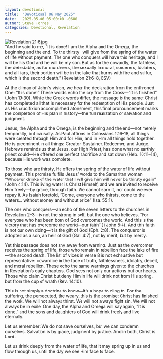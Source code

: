 ```yaml
---
layout: devotional
title:  "Devotional 06 May 2025"
date:   2025-05-06 05:00:00 -0600
author: Steve Torres
categories: Devotional, Revelation
---
```

<img src="https://sitemedia.esteeb.com/file/esteebcomsitemedia/devotional_images/Revelation/Rev-21_6.jpg?raw=true" alt="Revelation 21:6.jpg" style="max-width: 100%; height: auto;">

<div class="scripture">
  "And he said to me, “It is done! I am the Alpha and the Omega, the beginning and the end. To the thirsty I will give from the spring of the water of life without payment. The one who conquers will have this heritage, and I will be his God and he will be my son. But as for the cowardly, the faithless, the detestable, as for murderers, the sexually immoral, sorcerers, idolaters, and all liars, their portion will be in the lake that burns with fire and sulfur, which is the second death.” (Revelation 21:6–8, ESV)
</div>

At the climax of John's vision, we hear the declaration from the enthroned One: “It is done!” These words echo the cry from the Cross—“It is finished” (John 19:30). While the Greek words differ, the message is the same: Christ has completed all that is necessary for the redemption of His people. Just as His crucifixion accomplished atonement, this final pronouncement marks the completion of His plan in history—the full realization of salvation and judgment.

Jesus, the Alpha and the Omega, is the beginning and the end—not merely temporally, but causally. As Paul affirms in Colossians 1:16–18, all things were created through Him and for Him, and in Him all things hold together. He is preeminent in all things: Creator, Sustainer, Redeemer, and Judge. Hebrews reminds us that Jesus, our High Priest, has done what no earthly priest could—He offered one perfect sacrifice and sat down (Heb. 10:11–14), because His work was complete.

To those who are thirsty, He offers the spring of the water of life without payment. This promise fulfills Jesus’ words to the Samaritan woman: “Whoever drinks of the water that I will give him will never be thirsty again” (John 4:14). This living water is Christ Himself, and we are invited to receive Him freely—by grace, through faith. We cannot earn it, nor could we ever repay it. As Isaiah foretold, “Come, everyone who thirsts, come to the waters... without money and without price” (Isa. 55:1).

The one who conquers—an echo of the seven letters to the churches in Revelation 2–3—is not the strong in self, but the one who believes. “For everyone who has been born of God overcomes the world. And this is the victory that has overcome the world—our faith” (1 John 5:4). And this faith is not our own doing—it is the gift of God (Eph. 2:8). The conqueror is adopted as a son, an heir of God (Gal. 4:7), not by merit, but by mercy.

Yet this passage does not shy away from warning. Just as the overcomer receives the spring of life, those who remain in rebellion face the lake of fire—the second death. The list of vices in verse 8 is not exhaustive but representative: cowardice in the face of truth, faithlessness, idolatry, deceit, and moral rebellion. These echo the same warnings given to the churches in Revelation’s early chapters. God sees not only our actions but our hearts. Those who claim Christ but deny Him in life will drink not from His spring, but from the cup of wrath (Rev. 14:10).

This is not simply a doctrine to know—it’s a hope to cling to. For the suffering, the persecuted, the weary, this is the promise: Christ has finished the work. We will not always thirst. We will not always fight sin. We will not always be in exile. One day, the Alpha and Omega will say again, “It is done,” and the sons and daughters of God will drink freely and live eternally.

Let us remember: We do not save ourselves, but we can condemn ourselves. Salvation is by grace, judgment by justice. And in both, Christ is Lord.

Let us drink deeply from the water of life, that it may spring up in us and flow through us, until the day we see Him face to face.